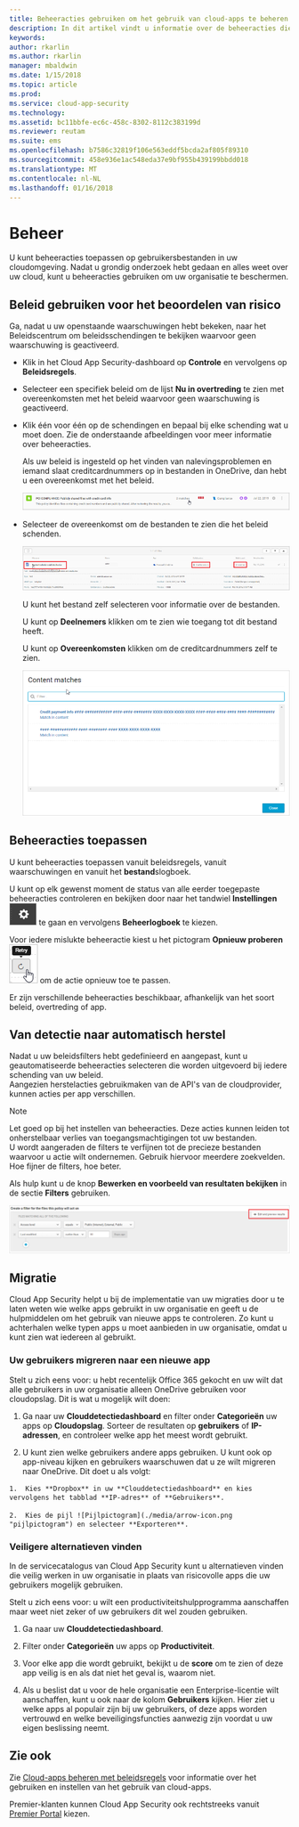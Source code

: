 ```yaml
---
title: Beheeracties gebruiken om het gebruik van cloud-apps te beheren | Microsoft Docs
description: In dit artikel vindt u informatie over de beheeracties die u in Cloud App Security kunt uitvoeren om het gebruik van de cloud-apps in uw organisatie te beheren.
keywords: 
author: rkarlin
ms.author: rkarlin
manager: mbaldwin
ms.date: 1/15/2018
ms.topic: article
ms.prod: 
ms.service: cloud-app-security
ms.technology: 
ms.assetid: bc11bbfe-ec6c-458c-8302-8112c383199d
ms.reviewer: reutam
ms.suite: ems
ms.openlocfilehash: b7586c32819f106e563eddf5bcda2af805f89310
ms.sourcegitcommit: 458e936e1ac548eda37e9bf955b439199bbdd018
ms.translationtype: MT
ms.contentlocale: nl-NL
ms.lasthandoff: 01/16/2018
---
```

# <a name="control"></a>Beheer
U kunt beheeracties toepassen op gebruikersbestanden in uw cloudomgeving. Nadat u grondig onderzoek hebt gedaan en alles weet over uw cloud, kunt u beheeracties gebruiken om uw organisatie te beschermen.  

## <a name="use-policies-to-assess-risk"></a>Beleid gebruiken voor het beoordelen van risico  
Ga, nadat u uw openstaande waarschuwingen hebt bekeken, naar het Beleidscentrum om beleidsschendingen te bekijken waarvoor geen waarschuwing is geactiveerd.  

-   Klik in het Cloud App Security-dashboard op **Controle** en vervolgens op **Beleidsregels**.  

-   Selecteer een specifiek beleid om de lijst **Nu in overtreding** te zien met overeenkomsten met het beleid waarvoor geen waarschuwing is geactiveerd.  

-   Klik één voor één op de schendingen en bepaal bij elke schending wat u moet doen. Zie de onderstaande afbeeldingen voor meer informatie over beheeracties.  

     Als uw beleid is ingesteld op het vinden van nalevingsproblemen en iemand slaat creditcardnummers op in bestanden in OneDrive, dan hebt u een overeenkomst met het beleid.  

     ![PCI-overeenkomsten](./media/pci-matches.png "PCI-overeenkomsten")  

-   Selecteer de overeenkomst om de bestanden te zien die het beleid schenden.  

     ![PCI-inhoudsovereenkomsten](./media/pci-content-matches.png "PCI-inhoudsovereenkomsten")  

     U kunt het bestand zelf selecteren voor informatie over de bestanden.  

     U kunt op **Deelnemers** klikken om te zien wie toegang tot dit bestand heeft.  

     U kunt op **Overeenkomsten** klikken om de creditcardnummers zelf te zien.  

     ![Inhoudsovereenkomsten creditcardnummers](./media/content-matches-ccn.png "Inhoudsovereenkomsten creditcardnummers")  

## <a name="apply-governance-actions"></a>Beheeracties toepassen  
U kunt beheeracties toepassen vanuit beleidsregels, vanuit waarschuwingen en vanuit het **bestand**slogboek.  

U kunt op elk gewenst moment de status van alle eerder toegepaste beheeracties controleren en bekijken door naar het tandwiel **Instellingen** ![pictogram Instellingen](./media/settings-icon.png "pictogram Instellingen") te gaan en vervolgens **Beheerlogboek** te kiezen.  

Voor iedere mislukte beheeractie kiest u het pictogram **Opnieuw proberen** ![pictogram Opnieuw proberen](./media/retry-icon.png "pictogram Opnieuw proberen") om de actie opnieuw toe te passen.  

Er zijn verschillende beheeracties beschikbaar, afhankelijk van het soort beleid, overtreding of app.  

## <a name="move-from-detection-to-automatic-remediation"></a>Van detectie naar automatisch herstel  
Nadat u uw beleidsfilters hebt gedefinieerd en aangepast, kunt u geautomatiseerde beheeracties selecteren die worden uitgevoerd bij iedere schending van uw beleid.  
Aangezien herstelacties gebruikmaken van de API's van de cloudprovider, kunnen acties per app verschillen.  

> [!NOTE]  
>  Let goed op bij het instellen van beheeracties. Deze acties kunnen leiden tot onherstelbaar verlies van toegangsmachtigingen tot uw bestanden.  
> U wordt aangeraden de filters te verfijnen tot de precieze bestanden waarvoor u actie wilt ondernemen. Gebruik hiervoor meerdere zoekvelden. Hoe fijner de filters, hoe beter.  
>   
>  Als hulp kunt u de knop **Bewerken en voorbeeld van resultaten bekijken** in de sectie **Filters** gebruiken.  

![Bestandsbeleid bewerken en voorbeeld van resultaten](./media/file-policy-edit-and-preview-results.png "bestandsbeleid bewerken en voorbeeld van resultaten")  

## <a name="migration"></a>Migratie  
Cloud App Security helpt u bij de implementatie van uw migraties door u te laten weten wie welke apps gebruikt in uw organisatie en geeft u de hulpmiddelen om het gebruik van nieuwe apps te controleren. Zo kunt u achterhalen welke typen apps u moet aanbieden in uw organisatie, omdat u kunt zien wat iedereen al gebruikt.  

### <a name="migrate-your-users-to-a-new-app"></a>Uw gebruikers migreren naar een nieuwe app  
Stelt u zich eens voor: u hebt recentelijk Office 365 gekocht en uw wilt dat alle gebruikers in uw organisatie alleen OneDrive gebruiken voor cloudopslag. Dit is wat u mogelijk wilt doen:  

1.   Ga naar uw **Clouddetectiedashboard** en filter onder **Categorieën** uw apps op **Cloudopslag**. Sorteer de resultaten op **gebruikers** of **IP-adressen**, en controleer welke app het meest wordt gebruikt.  

2.   U kunt zien welke gebruikers andere apps gebruiken. U kunt ook op app-niveau kijken en gebruikers waarschuwen dat u ze wilt migreren naar OneDrive. Dit doet u als volgt:

    1.  Kies **Dropbox** in uw **Clouddetectiedashboard** en kies vervolgens het tabblad **IP-adres** of **Gebruikers**.  

    2.  Kies de pijl ![Pijlpictogram](./media/arrow-icon.png "pijlpictogram") en selecteer **Exporteren**.  

### <a name="find-more-secure-alternatives"></a>Veiligere alternatieven vinden  
In de servicecatalogus van Cloud App Security kunt u alternatieven vinden die veilig werken in uw organisatie in plaats van risicovolle apps die uw gebruikers mogelijk gebruiken.  

Stelt u zich eens voor: u wilt een productiviteitshulpprogramma aanschaffen maar weet niet zeker of uw gebruikers dit wel zouden gebruiken.  

1.   Ga naar uw **Clouddetectiedashboard**.  

2.   Filter onder **Categorieën** uw apps op **Productiviteit**.  

3.   Voor elke app die wordt gebruikt, bekijkt u de **score** om te zien of deze app veilig is en als dat niet het geval is, waarom niet.  

4.   Als u beslist dat u voor de hele organisatie een Enterprise-licentie wilt aanschaffen, kunt u ook naar de kolom **Gebruikers** kijken. Hier ziet u welke apps al populair zijn bij uw gebruikers, of deze apps worden vertrouwd en welke beveiligingsfuncties aanwezig zijn voordat u uw eigen beslissing neemt.  

## <a name="see-also"></a>Zie ook  
Zie [Cloud-apps beheren met beleidsregels](control-cloud-apps-with-policies.md) voor informatie over het gebruiken en instellen van het gebruik van cloud-apps.   

Premier-klanten kunnen Cloud App Security ook rechtstreeks vanuit [Premier Portal](https://premier.microsoft.com/) kiezen.  
